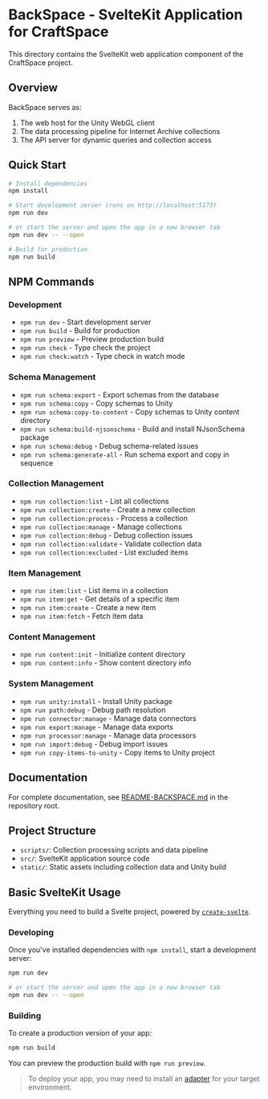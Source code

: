 # BackSpace - SvelteKit Application for CraftSpace

This directory contains the SvelteKit web application component of the CraftSpace project.

## Overview

BackSpace serves as:

1. The web host for the Unity WebGL client
2. The data processing pipeline for Internet Archive collections
3. The API server for dynamic queries and collection access

## Quick Start

```bash
# Install dependencies
npm install

# Start development server (runs on http://localhost:5173)
npm run dev

# or start the server and open the app in a new browser tab
npm run dev -- --open

# Build for production
npm run build
```

## NPM Commands

### Development
- `npm run dev` - Start development server
- `npm run build` - Build for production
- `npm run preview` - Preview production build
- `npm run check` - Type check the project
- `npm run check:watch` - Type check in watch mode

### Schema Management
- `npm run schema:export` - Export schemas from the database
- `npm run schema:copy` - Copy schemas to Unity
- `npm run schema:copy-to-content` - Copy schemas to Unity content directory
- `npm run schema:build-njsonschema` - Build and install NJsonSchema package
- `npm run schema:debug` - Debug schema-related issues
- `npm run schema:generate-all` - Run schema export and copy in sequence

### Collection Management
- `npm run collection:list` - List all collections
- `npm run collection:create` - Create a new collection
- `npm run collection:process` - Process a collection
- `npm run collection:manage` - Manage collections
- `npm run collection:debug` - Debug collection issues
- `npm run collection:validate` - Validate collection data
- `npm run collection:excluded` - List excluded items

### Item Management
- `npm run item:list` - List items in a collection
- `npm run item:get` - Get details of a specific item
- `npm run item:create` - Create a new item
- `npm run item:fetch` - Fetch item data

### Content Management
- `npm run content:init` - Initialize content directory
- `npm run content:info` - Show content directory info

### System Management
- `npm run unity:install` - Install Unity package
- `npm run path:debug` - Debug path resolution
- `npm run connector:manage` - Manage data connectors
- `npm run export:manage` - Manage data exports
- `npm run processor:manage` - Manage data processors
- `npm run import:debug` - Debug import issues
- `npm run copy-items-to-unity` - Copy items to Unity project

## Documentation

For complete documentation, see [README-BACKSPACE.md](../../README-BACKSPACE.md) in the repository root.

## Project Structure

- `scripts/`: Collection processing scripts and data pipeline
- `src/`: SvelteKit application source code
- `static/`: Static assets including collection data and Unity build

## Basic SvelteKit Usage

Everything you need to build a Svelte project, powered by [`create-svelte`](https://github.com/sveltejs/kit/tree/master/packages/create-svelte).

### Developing

Once you've installed dependencies with `npm install`, start a development server:

```bash
npm run dev

# or start the server and open the app in a new browser tab
npm run dev -- --open
```

### Building

To create a production version of your app:

```bash
npm run build
```

You can preview the production build with `npm run preview`.

> To deploy your app, you may need to install an [adapter](https://svelte.dev/docs/kit/adapters) for your target environment.
